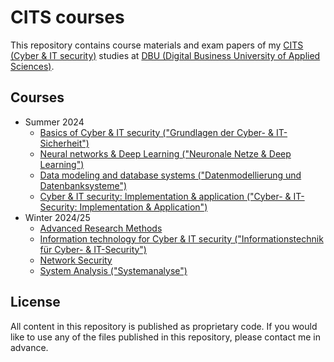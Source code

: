 # CITS courses

This repository contains course materials and exam papers of my
[CITS (Cyber & IT security)][1] studies at
[DBU (Digital Business University of Applied Sciences)][2].

## Courses

* Summer 2024
  - [Basics of Cyber & IT security ("Grundlagen der Cyber- & IT-Sicherheit")](GCIT01/README.md)
  - [Neural networks & Deep Learning ("Neuronale Netze & Deep Learning")](NNDL91/README.md)
  - [Data modeling and database systems ("Datenmodellierung und Datenbanksysteme")](DADA01/README.md)
  - [Cyber & IT security: Implementation & application ("Cyber- & IT-Security: Implementation & Application")](IMAP01/README.md)
* Winter 2024/25
  - [Advanced Research Methods](ADRM01/README.md)
  - [Information technology for Cyber & IT security ("Informationstechnik für Cyber- & IT-Security")](ITCI01/README.md)
  - [Network Security](NESE01/README.md)
  - [System Analysis ("Systemanalyse")](SYAL02/README.md)

## License

All content in this repository is published as proprietary code.
If you would like to use any of the files published in this
repository, please contact me in advance.

[1]: https://dbuas.de/master/cyber-it-security/
[2]: https://dbuas.de/
